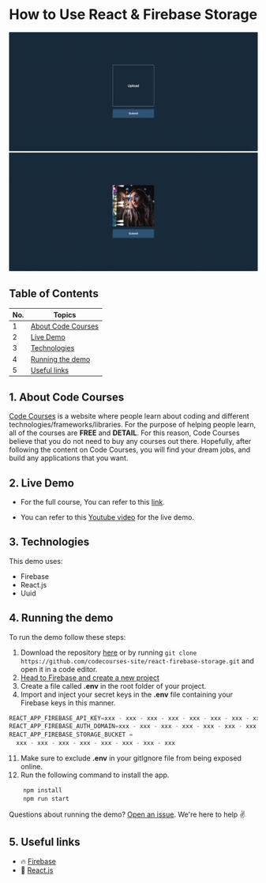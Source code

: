 # How to Use React & Firebase Storage

![](./screenshots/screenshot1.png)
![](./screenshots/screenshot2.png)

## Table of Contents

| No. | Topics                                    |
| --- | ----------------------------------------- |
| 1   | [About Code Courses](#about-code-courses) |
| 2   | [Live Demo](#live-demo)                   |
| 3   | [Technologies](#technologies)             |
| 4   | [Running the demo](#running-the-demo)     |
| 5   | [Useful links](#useful-links)             |

<a id="about-code-courses"></a>

## 1. About Code Courses

[Code Courses](https://codecourses.site) is a website where people learn about coding and different technologies/frameworks/libraries. For the purpose of helping people learn, all of the courses are **FREE** and **DETAIL**. For this reason, Code Courses believe that you do not need to buy any courses out there. Hopefully, after following the content on Code Courses, you will find your dream jobs, and build any applications that you want.

<a id="live-demo"></a>

## 2. Live Demo

- For the full course, You can refer to this [link]().

- You can refer to this [Youtube video]() for the live demo.

<a id="technologies"></a>

## 3. Technologies

This demo uses:

- Firebase
- React.js
- Uuid

<a id="running-the-demo"></a>

## 4. Running the demo

To run the demo follow these steps:

1. Download the repository [here](https://github.com/codecourses-site/react-firebase-storage/archive/main.zip) or by running `git clone https://github.com/codecourses-site/react-firebase-storage.git` and open it in a code editor.
2. [Head to Firebase and create a new project](https://console.firebase.google.com)
3. Create a file called **.env** in the root folder of your project.
4. Import and inject your secret keys in the **.env** file containing your Firebase keys in this manner.

```js
REACT_APP_FIREBASE_API_KEY=xxx - xxx - xxx - xxx - xxx - xxx - xxx - xxx
REACT_APP_FIREBASE_AUTH_DOMAIN=xxx - xxx - xxx - xxx - xxx - xxx - xxx - xxx
REACT_APP_FIREBASE_STORAGE_BUCKET =
  xxx - xxx - xxx - xxx - xxx - xxx - xxx - xxx
```

11. Make sure to exclude **.env** in your gitIgnore file from being exposed online.
12. Run the following command to install the app.

```sh
    npm install
    npm run start
```

Questions about running the demo? [Open an issue](https://github.com/codecourses-site/react-firebase-storage/issues). We're here to help ✌️

<a id="useful-links"></a>

## 5. Useful links

- 🔥 [Firebase](https://console.firebase.google.com)
- 🔷 [React.js](https://reactjs.org/)
